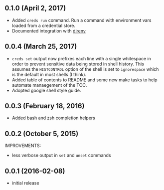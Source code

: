 ## 0.1.0 (April 2, 2017)

  * Added `creds run` command. Run a command with environment vars loaded from
    a credential store.
  * Documented integration with [direnv](https://direnv.net/)

## 0.0.4 (March 25, 2017)

  * `creds set` output now prefixes each line with a single whitespace in order
    to prevent sensitive data being stored in shell history. This assumes
    the `HISTCONTROL` option of the shell is set to `ignorespace` which is the
    default in most shells (I think).
  * Added table of contents to README and some new make tasks to help automate
    manaegement of the TOC.
  * Adopted google shell style guide.

## 0.0.3 (February 18, 2016)

  * Added bash and zsh completion helpers

## 0.0.2 (October 5, 2015)

IMPROVEMENTS:

  * less verbose output in `set` and `unset` commands

## 0.0.1 (2016-02-08)

  * initial release
